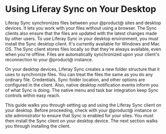 # Using Liferay Sync on Your Desktop [](id=using-liferay-sync-on-your-desktop)

Liferay Sync synchronizes files between your @product@ sites and desktop 
devices. It lets you work with your files without using a browser. The Sync 
clients also ensure that the files are updated with the latest changes made by 
other users. To use Liferay Sync in your desktop environment, you must install 
the Sync desktop client. It's currently available for Windows and Mac OS. The 
Sync client stores files locally so that they're always available, even when 
you're offline. Files are automatically synchronized upon your client's 
reconnection to your @product@ instance. 

On your desktop devices, Liferay Sync creates a new folder structure that it 
uses to synchronize files. You can treat the files the same as you do any 
ordinary file. Credentials, Sync folder location, and other options are 
configured in the client. Also, native desktop notification events inform you of 
what Sync is doing. The native menu and task bar integration keep Sync controls 
within easy reach. 

This guide walks you through setting up and using the Liferay Sync client on
your desktop. Before proceeding, check with your @product@ instance or site 
administrator to ensure that Sync is enabled for your sites. You must then 
install the Sync client on your desktop device. The next section walks you 
through installing the client. 
